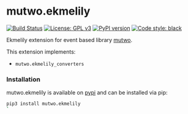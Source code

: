 # mutwo.ekmelily

[![Build Status](https://circleci.com/gh/mutwo-org/mutwo.ekmelily.svg?style=shield)](https://circleci.com/gh/mutwo-org/mutwo.ekmelily)
[![License: GPL v3](https://img.shields.io/badge/License-GPLv3-blue.svg)](https://www.gnu.org/licenses/gpl-3.0)
[![PyPI version](https://badge.fury.io/py/mutwo.ekmelily.svg)](https://badge.fury.io/py/mutwo.ekmelily)
[![Code style: black](https://img.shields.io/badge/code%20style-black-000000.svg)](https://github.com/psf/black)

Ekmelily extension for event based library [mutwo](https://github.com/mutwo-org/mutwo.core).

This extension implements:

- `mutwo.ekmelily_converters`

### Installation

mutwo.ekmelily is available on [pypi](https://pypi.org/project/mutwo.ekmelily/) and can be installed via pip:

```sh
pip3 install mutwo.ekmelily
`
